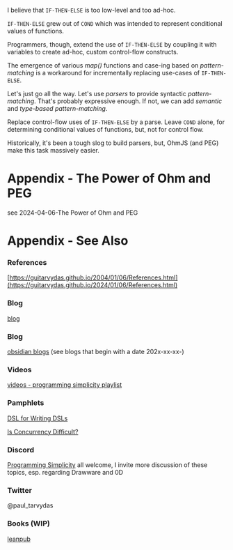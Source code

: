 I believe that `IF-THEN-ELSE` is too low-level and too ad-hoc. 

`IF-THEN-ELSE` grew out of `COND` which was intended to represent conditional values of functions.

Programmers, though, extend the use of `IF-THEN-ELSE` by coupling it with variables to create ad-hoc, custom control-flow constructs.

The emergence of various *map()* functions and case-ing based on *pattern-matching* is a workaround for incrementally replacing use-cases of `IF-THEN-ELSE`.

Let's just go all the way. Let's use *parsers* to provide syntactic *pattern-matching*. That's probably expressive enough. If not, we can add *semantic* and *type-based* *pattern-matching*.

Replace control-flow uses of `IF-THEN-ELSE` by a parse. Leave `COND` alone, for determining conditional values of functions, but, not for control flow. 

Historically, it's been a tough slog to build parsers, but, OhmJS (and PEG) make this task massively easier. 

# Appendix - The Power of Ohm and PEG
see 2024-04-06-The Power of Ohm and PEG

# Appendix - See Also

### References

[https://guitarvydas.github.io/2004/01/06/References.html](https://guitarvydas.github.io/2024/01/06/References.html)

### Blog
[blog](https://guitarvydas.github.io/)

### Blog
[obsidian blogs](https://publish.obsidian.md/programmingsimplicity) (see blogs that begin with a date 202x-xx-xx-)
### Videos
[videos - programming simplicity playlist](https://www.youtube.com/@programmingsimplicity2980)
### Pamphlets
[DSL for Writing DSLs](https://tarvydas.gumroad.com/l/hiypq?_gl=1*1bdn1r0*_ga*NTI5MDkzNTI0LjE3MTAzNTQzNjU.*_ga_6LJN6D94N6*MTcxMTQ4ODE0Mi43LjAuMTcxMTQ4ODE0Mi4wLjAuMA..)

[Is Concurrency Difficult?](https://tarvydas.gumroad.com/l/dvtej?_gl=1*o7hy6z*_ga*MjA0NzUyMDY1Mi4xNzA3NDc3MDIx*_ga_6LJN6D94N6*MTcwNzQ3NzAyMC4xLjEuMTcwNzQ3NzI5Ni4wLjAuMA..)
### Discord
[Programming Simplicity](https://discord.gg/Jjx62ypR) all welcome, I invite more discussion of these topics, esp. regarding Drawware and 0D
### Twitter
@paul_tarvydas
### Books (WIP)
[leanpub](https://leanpub.com/u/paul-tarvydas)

<script src="https://utteranc.es/client.js" 
        repo="guitarvydas/guitarvydas.github.io" 
        issue-term="pathname" 
        theme="github-light" 
        crossorigin="anonymous" 
        async> 
</script> 
